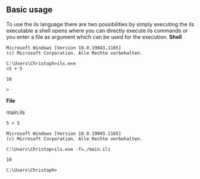 ## Basic usage <span id="BasicUsage"></span>

To use the ils language there are two possibilities by simply executing the ils executable a shell opens where you can
directly execute ils commands or you enter a file as argument which can be used for the execution.
**Shell**

```
Microsoft Windows [Version 10.0.19043.1165]
(c) Microsoft Corporation. Alle Rechte vorbehalten.

C:\Users\Christoph>ils.exe
>5 + 5

10

>
```

**File**

main.ils

```
5 + 5
```

```
Microsoft Windows [Version 10.0.19043.1165]
(c) Microsoft Corporation. Alle Rechte vorbehalten.

C:\Users\Christop>ils.exe -f=./main.ils

10

C:\Users\Christoph>
```
